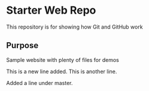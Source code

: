 # Starter Web Repo

This repository is for showing how Git and GitHub work

## Purpose

Sample website with plenty of files for demos

This is a new line added.
This is another line.

Added a line under master.